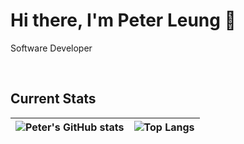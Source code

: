 # Hi there, I'm Peter Leung 👋 

Software Developer

<br/>

## Current Stats
| ![Peter's GitHub stats](https://github-readme-stats.vercel.app/api?username=peterleungdev&show_icons=true&theme=city_lights) | ![Top Langs](https://github-readme-stats.vercel.app/api/top-langs/?username=peterleungdev&theme=city_lights) 
| :---: | :---: |


<!-- ![PeterLeung's GitHub stats](https://github-readme-stats.vercel.app/api?username=peterleungdev&show_icons=true&theme=cobalt)  -->

